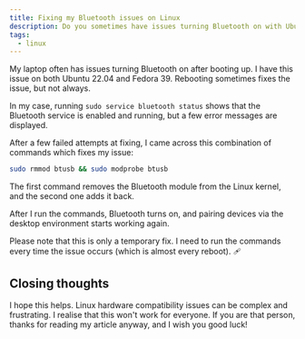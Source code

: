 ```yaml
---
title: Fixing my Bluetooth issues on Linux
description: Do you sometimes have issues turning Bluetooth on with Ubuntu or Fedora? This might help!
tags:
  - linux
---
```


My laptop often has issues turning Bluetooth on after booting up. I have this issue on both Ubuntu 22.04 and Fedora 39. Rebooting sometimes fixes the issue, but not always.

In my case, running `sudo service bluetooth status` shows that the Bluetooth service is enabled and running, but a few error messages are displayed.

After a few failed attempts at fixing, I came across this combination of commands which fixes my issue:

```bash
sudo rmmod btusb && sudo modprobe btusb
```

The first command removes the Bluetooth module from the Linux kernel, and the second one adds it back.

After I run the commands, Bluetooth turns on, and pairing devices via the desktop environment starts working again.

Please note that this is only a temporary fix. I need to run the commands every time the issue occurs (which is almost every reboot). 🩹

## Closing thoughts

I hope this helps. Linux hardware compatibility issues can be complex and frustrating. I realise that this won't work for everyone. If you are that person, thanks for reading my article anyway, and I wish you good luck!
